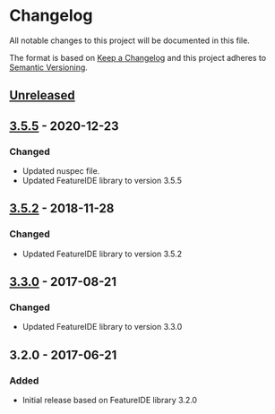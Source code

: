 # Changelog
All notable changes to this project will be documented in this file.

The format is based on [Keep a Changelog](http://keepachangelog.com/)
and this project adheres to [Semantic Versioning](http://semver.org/).

## [Unreleased]


## [3.5.5] - 2020-12-23
### Changed
- Updated nuspec file.
- Updated FeatureIDE library to version 3.5.5

## [3.5.2] - 2018-11-28
### Changed
- Updated FeatureIDE library to version 3.5.2

## [3.3.0] - 2017-08-21
### Changed
- Updated FeatureIDE library to version 3.3.0

## 3.2.0 - 2017-06-21
### Added
- Initial release based on FeatureIDE library 3.2.0

[Unreleased]: https://github.com/VisualOn/FeatureIDE.net/compare/v3.5.5...HEAD
[3.5.5]: https://github.com/VisualOn/FeatureIDE.net/compare/v3.5.2...v3.5.5
[3.5.2]: https://github.com/VisualOn/FeatureIDE.net/compare/v3.3.0...v3.5.2
[3.3.0]: https://github.com/VisualOn/FeatureIDE.net/compare/v3.2.0...v3.3.0
